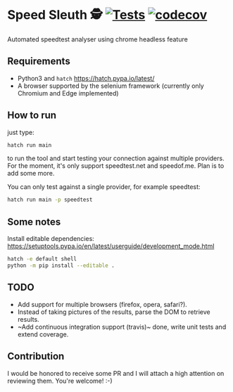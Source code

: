 Speed Sleuth 🕵️ [![Tests](https://github.com/lion24/speed-sleuth/actions/workflows/test.yml/badge.svg?branch=main)](https://github.com/lion24/speed-sleuth) [![codecov](https://codecov.io/gh/lion24/speed-sleuth/graph/badge.svg?token=A4VHEY9KTT)](https://codecov.io/gh/lion24/speed-sleuth)
====
Automated speedtest analyser using chrome headless feature

## Requirements

 - Python3 and `hatch` https://hatch.pypa.io/latest/
 - A browser supported by the selenium framework (currently only Chromium and Edge implemented)

## How to run

just type:

```sh
hatch run main
```

to run the tool and start testing your connection against multiple providers.
For the moment, it's only support speedtest.net and speedof.me. Plan is to add some more.

You can only test against a single provider, for example speedtest:

```sh
hatch run main -p speedtest
```

## Some notes

Install editable dependencies: https://setuptools.pypa.io/en/latest/userguide/development_mode.html

```sh
hatch -e default shell
python -m pip install --editable .
```

## TODO

 - Add support for multiple browsers (firefox, opera, safari?).
 - Instead of taking pictures of the results, parse the DOM to retrieve results.
 - ~Add continuous integration support (travis)~ done, write unit tests and extend coverage.

## Contribution

I would be honored to receive some PR and I will attach a high attention on reviewing them. You're welcome! :-)
